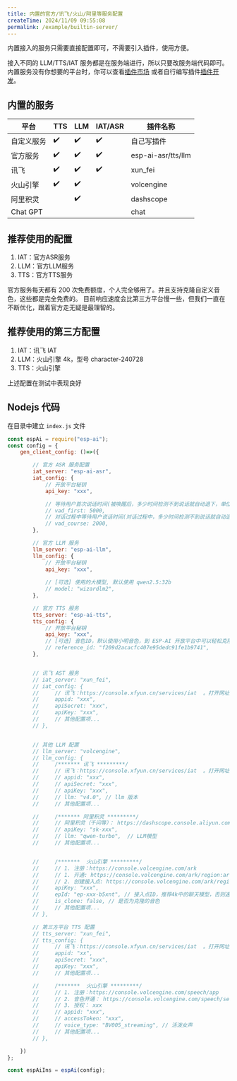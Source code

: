 ```yaml
---
title: 内置的官方/讯飞/火山/阿里等服务配置
createTime: 2024/11/09 09:55:08
permalink: /example/builtin-server/
---
```


内置接入的服务只需要直接配置即可，不需要引入插件，使用方便。

接入不同的 LLM/TTS/IAT 服务都是在服务端进行，所以只要改服务端代码即可。 
内置服务没有你想要的平台时，你可以查看[插件市场](https://dev.espai.fun/#/Plugin) 或者自行编写插件[插件开发](/plugin/intro/)。


##  内置的服务

| 平台       | TTS | LLM | IAT/ASR | 插件名称           |
| ---------- | --- | --- | ------- | ------------------ |
| 自定义服务 | ✔️   | ✔️   | ✔️       | 自己写插件         |
| 官方服务   | ✔️   | ✔️   | ✔️       | esp-ai-asr/tts/llm |
| 讯飞       | ✔️   | ✔️   | ✔️       | xun_fei            |
| 火山引擎   | ✔️   | ✔️   |         | volcengine         |
| 阿里积灵   |     | ✔️   |         | dashscope          |
| Chat GPT   |     |     |         | chat               |



##  推荐使用的配置

1. IAT：官方ASR服务
2. LLM：官方LLM服务
3. TTS：官方TTS服务


官方服务每天都有 200 次免费额度，个人完全够用了。并且支持克隆自定义音色，这些都是完全免费的。
目前响应速度会比第三方平台慢一些，但我们一直在不断优化，跟着官方走无疑是最理智的。

##  推荐使用的第三方配置

1. IAT：讯飞 IAT
2. LLM：火山引擎 4k，型号 character-240728
3. TTS：火山引擎 

上述配置在测试中表现良好

##  Nodejs 代码

在目录中建立 `index.js` 文件

```js 
const espAi = require("esp-ai"); 
const config = { 
    gen_client_config: ()=>({ 

        // 官方 ASR 服务配置 
        iat_server: "esp-ai-asr",
        iat_config: {
            // 开放平台秘钥
            api_key: "xxx",

            // 等待用户首次说话时间(被唤醒后，多少时间检测不到说话就自动退下，单位 ms， 默认: 5000)
            // vad_first: 5000,
            // 对话过程中等待用户说话时间(对话过程中，多少时间检测不到说话就自动退下，单位 ms， 默认: 2000)
            // vad_course: 2000,
        }, 

        // 官方 LLM 服务
        llm_server: "esp-ai-llm",
        llm_config: { 
            // 开放平台秘钥
            api_key: "xxx",
            
            // [可选] 使用的大模型, 默认使用 qwen2.5:32b 
            // model: "wizardlm2",
        },

        // 官方 TTS 服务
        tts_server: "esp-ai-tts",
        tts_config: {  
            // 开放平台秘钥
            api_key: "xxx",
            // [可选] 音色ID，默认使用小明音色，到 ESP-AI 开放平台中可以轻松克隆音色或者使用别人的音色
            // reference_id: "f209d2acacfc407e95dedc91fe1b9741", 
        },


        // 讯飞 AST 服务
        // iat_server: "xun_fei", 
        // iat_config: {
        //     // 讯飞：https://console.xfyun.cn/services/iat  。打开网址后，右上角三个字段复制进来即可。
        //     appid: "xxx",
        //     apiSecret: "xxx",
        //     apiKey: "xxx", 
        //     // 其他配置项...
        // },


        // 其他 LLM 配置
        // llm_server: "volcengine",  
        // llm_config: {
        //     /******* 讯飞 *********/
        //     // 讯飞：https://console.xfyun.cn/services/iat  。打开网址后，右上角三个字段复制进来即可。
        //     // appid: "xxx",
        //     // apiSecret: "xxx",
        //     // apiKey: "xxx",
        //     // llm: "v4.0", // llm 版本
        //     // 其他配置项...

        //     /******* 阿里积灵 *********/
        //     // 阿里积灵（千问等）： https://dashscope.console.aliyun.com/apiKey
        //     // apiKey: "sk-xxx", 
        //     // llm: "qwen-turbo",  // LLM模型
        //     // 其他配置项...


        //     /*******  火山引擎 *********/
        //     // 1. 注册：https://console.volcengine.com/ark
        //     // 1. 开通: https://console.volcengine.com/ark/region:ark+cn-beijing/openManagement?LLM=%7B%7D&tab=LLM
        //     // 2. 创建接入点: https://console.volcengine.com/ark/region:ark+cn-beijing/endpoint
        //     apiKey: "xxx",
        //     epId: "ep-xxx-b5xnt", // 接入点ID，推荐4k中的聊天模型，否则速度都不行  
        //     is_clone: false, // 是否为克隆的音色
        //     // 其他配置项...
        // },

        // 第三方平台 TTS 配置
        // tts_server: "xun_fei",   
        // tts_config: {
        //     // 讯飞：https://console.xfyun.cn/services/iat  。打开网址后，右上角三个字段复制进来即可。
        //     appid: "xx",
        //     apiSecret: "xxx",
        //     apiKey: "xxx", 
        //     // 其他配置项...

        //     /*******  火山引擎 *********/
        //     // 1. 注册：https://console.volcengine.com/speech/app
        //     // 2. 音色开通： https://console.volcengine.com/speech/service/8?AppID=6359932705
        //     // 3. 授权： xxx 
        //     // appid: "xxx",
        //     // accessToken: "xxx", 
        //     // voice_type: "BV005_streaming", // 活泼女声 
        //     // 其他配置项...
        // }, 

    })
};

const espAiIns = espAi(config);

```